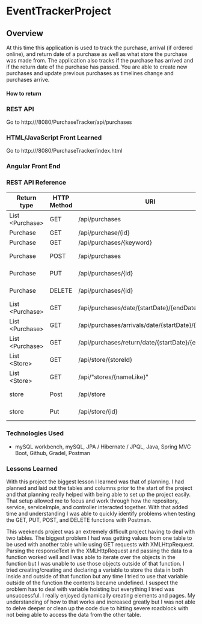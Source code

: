 # EventTrackerProject

## Overview
At this time this application is used to track the purchase, arrival (if ordered online), and return date of a purchase as well as what store the purchase was made from. The application also tracks if the purchase has arrived and if the return date of the purchase has passed. You are able to create new purchases and update previous purchases as timelines change and purchases arrive.

#### How to return


### REST API
Go to http://<IP Address>/8080/PurchaseTracker/api/purchases


### HTML/JavaScript Front Learned
Go to http://<IP Address>/8080/PurchaseTracker/index.html

### Angular Front End

### REST API Reference
|Return type       | HTTP Method | URI                                                 | Request Body| Reason  |
|------------------|-------------|-----------------------------------------------------|-------------|---------|
| List \<Purchase\>| GET         | /api/purchases                                      |             | List    |
| Purchase         | GET         | /api/purchase/{id}                                  |             | Retrieve|
| Purchase         | GET         | /api/purchases/{keyword}                            |             | Retrieve|
| Purchase         | POST        | /api/purchases                                      | Recipe JSON | Create  |
| Purchase         | PUT         | /api/purchases/{id}                                 | Recipe JSON | Update  |
| Purchase         | DELETE      | /api/purchases/{id}                                 | Recipe JSON | Delete  |
| List \<Purchase\>| GET         | /api/purchases/date/{startDate}/{endDate}           |             | Retrieve|
| List \<Purchase\>| GET         | /api/purchases/arrivals/date/{startDate}/{endDate}  |             | Retrieve|
| List \<Purchase\>| GET         | /api/purchases/return/date/{startDate}/{endDate}    |             | Retrieve|
| List \<Store\>   | GET         | /api/store/{storeId}                                |             | Retrieve|
| List \<Store\>   | GET         | /api/"stores/{nameLike}"                            |             | Retrieve|
| store            | Post        | /api/store                                          | Recipe JSON | Create  |
| store            | Put         | /api/store/{id}                                     | Recipe JSON | Update  |




### Technologies Used
+ mySQL workbench, mySQL, JPA / Hibernate / JPQL, Java, Spring MVC Boot, Github, Gradel, Postman

### Lessons Learned
With this project the biggest lesson I learned was that of planning. I had planned and laid out the tables and columns prior to the start of the project and that planning really helped with being able to set up the project easily. That setup allowed me to focus and work through how the repository, service, serviceImple, and controller interacted together. With that added time and understanding I was able to quickly identify problems when testing the GET, PUT, POST, and DELETE functions with Postman.

This weekends project was an extremely difficult project having to deal with two tables. The biggest problem I had was getting values from one table to be used with another table while using GET requests with XMLHttpRequest. Parsing the responseText in the XMLHttpRequest and passing the data to a function worked well and I was able to iterate over the objects in the function but I was unable to use those objects outside of that function. I tried creating/creating and declaring a variable to store the data in both inside and outside of that function but any time I tried to use that variable outside of the function the contents became undefined. I suspect the problem has to deal with variable hoisting but everything I tried was unsuccessful. I really enjoyed dynamically creating elements and pages. My understanding of how to that works and increased greatly but I was not able to delve deeper or clean up the code due to hitting severe roadblock with not being able to access the data from the other table.

